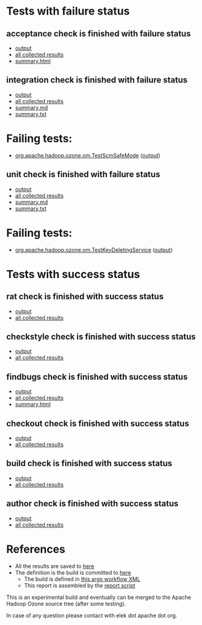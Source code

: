 # Tests with failure status

## acceptance check is finished with failure status

   * [output](https://raw.githubusercontent.com/elek/ozone-ci-03/master/pr/pr-hdds-2458-lvx2d/acceptance/output.log)
   * [all collected results](https://github.com/elek/ozone-ci-03/tree/master/pr/pr-hdds-2458-lvx2d/acceptance)
   * [summary.html](https://elek.github.io/ozone-ci-03/pr/pr-hdds-2458-lvx2d/acceptance/summary.html)


## integration check is finished with failure status

   * [output](https://raw.githubusercontent.com/elek/ozone-ci-03/master/pr/pr-hdds-2458-lvx2d/integration/output.log)
   * [all collected results](https://github.com/elek/ozone-ci-03/tree/master/pr/pr-hdds-2458-lvx2d/integration)
   * [summary.md](https://github.com/elek/ozone-ci-03/tree/master/pr/pr-hdds-2458-lvx2d/integration/summary.md)
   * [summary.txt](https://github.com/elek/ozone-ci-03/tree/master/pr/pr-hdds-2458-lvx2d/integration/summary.txt)

# Failing tests: 

 * [org.apache.hadoop.ozone.om.TestScmSafeMode](hadoop-ozone/integration-test/org.apache.hadoop.ozone.om.TestScmSafeMode.txt) ([output](hadoop-ozone/integration-test/org.apache.hadoop.ozone.om.TestScmSafeMode-output.txt))

## unit check is finished with failure status

   * [output](https://raw.githubusercontent.com/elek/ozone-ci-03/master/pr/pr-hdds-2458-lvx2d/unit/output.log)
   * [all collected results](https://github.com/elek/ozone-ci-03/tree/master/pr/pr-hdds-2458-lvx2d/unit)
   * [summary.md](https://github.com/elek/ozone-ci-03/tree/master/pr/pr-hdds-2458-lvx2d/unit/summary.md)
   * [summary.txt](https://github.com/elek/ozone-ci-03/tree/master/pr/pr-hdds-2458-lvx2d/unit/summary.txt)

# Failing tests: 

 * [org.apache.hadoop.ozone.om.TestKeyDeletingService](hadoop-ozone/ozone-manager/org.apache.hadoop.ozone.om.TestKeyDeletingService.txt) ([output](hadoop-ozone/ozone-manager/org.apache.hadoop.ozone.om.TestKeyDeletingService-output.txt))


# Tests with success status

## rat check is finished with success status

   * [output](https://raw.githubusercontent.com/elek/ozone-ci-03/master/pr/pr-hdds-2458-lvx2d/rat/output.log)
   * [all collected results](https://github.com/elek/ozone-ci-03/tree/master/pr/pr-hdds-2458-lvx2d/rat)


## checkstyle check is finished with success status

   * [output](https://raw.githubusercontent.com/elek/ozone-ci-03/master/pr/pr-hdds-2458-lvx2d/checkstyle/output.log)
   * [all collected results](https://github.com/elek/ozone-ci-03/tree/master/pr/pr-hdds-2458-lvx2d/checkstyle)


## findbugs check is finished with success status

   * [output](https://raw.githubusercontent.com/elek/ozone-ci-03/master/pr/pr-hdds-2458-lvx2d/findbugs/output.log)
   * [all collected results](https://github.com/elek/ozone-ci-03/tree/master/pr/pr-hdds-2458-lvx2d/findbugs)
   * [summary.html](https://elek.github.io/ozone-ci-03/pr/pr-hdds-2458-lvx2d/findbugs/summary.html)


## checkout check is finished with success status

   * [output](https://raw.githubusercontent.com/elek/ozone-ci-03/master/pr/pr-hdds-2458-lvx2d/checkout/output.log)
   * [all collected results](https://github.com/elek/ozone-ci-03/tree/master/pr/pr-hdds-2458-lvx2d/checkout)


## build check is finished with success status

   * [output](https://raw.githubusercontent.com/elek/ozone-ci-03/master/pr/pr-hdds-2458-lvx2d/build/output.log)
   * [all collected results](https://github.com/elek/ozone-ci-03/tree/master/pr/pr-hdds-2458-lvx2d/build)


## author check is finished with success status

   * [output](https://raw.githubusercontent.com/elek/ozone-ci-03/master/pr/pr-hdds-2458-lvx2d/author/output.log)
   * [all collected results](https://github.com/elek/ozone-ci-03/tree/master/pr/pr-hdds-2458-lvx2d/author)




# References

 * All the results are saved to [here](https://github.com/elek/ozone-ci-03/tree/master/pr/pr-hdds-2458-lvx2d/)
 * The definition is the build is committed to [here](https://github.com/elek/argo-ozone)
    * The build is defined in [this argo workflow XML](https://github.com/elek/argo-ozone/blob/master/ozone-build.yaml)
    * This report is assembled by the [report script](https://github.com/elek/argo-ozone/blob/master/scripts/report.sh)

This is an experimental build and eventually can be merged to the Apache Hadoop Ozone source tree (after some testing).

In case of any question please contact with elek dot apache dot org.
